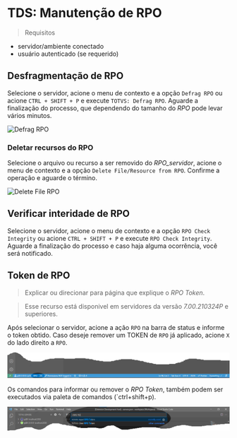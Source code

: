# TDS: Manutenção de RPO

> Requisitos

- servidor/ambiente conectado
- usuário autenticado (se requerido)

## Desfragmentação de RPO

Selecione o servidor, acione o menu de contexto e a opção `Defrag RPO` ou acione `CTRL + SHIFT + P` e execute `TOTVS: Defrag RPO`.
Aguarde a finalização do processo, que dependendo do tamanho do _RPO_ pode levar vários minutos.

![Defrag RPO](./gifs/DefragRPO.gif)

### Deletar recursos do RPO

Selecione o arquivo ou recurso a ser removido do _RPO_servidor_, acione o menu de contexto e a opção `Delete File/Resource from RPO`. Confirme a operação e aguarde o término.

![Delete File RPO](./gifs/DeleteFromRPO.gif)

## Verificar interidade de RPO

Selecione o servidor, acione o menu de contexto e a opção `RPO Check Integrity` ou acione `CTRL + SHIFT + P` e execute `RPO Check Integrity`. Aguarde a finalização do processo e caso haja alguma ocorrência, você será notificado.

## Token de RPO

> Explicar ou direcionar para página que explique o _RPO Token_.

> Esse recurso está disponivel em servidores da versão _7.00.210324P_ e superiores.

Após selecionar o servidor, acione a ação `RPO` na barra de status e informe o token obtido.
Caso deseje remover um TOKEN de `RPO` já aplicado, acione `X` do lado direito a `RPO`.

![TOKEN Rpo](../imagens/status-rpo.png)

Os comandos para informar ou remover o _RPO Token_, também podem ser executados via paleta de comandos (`ctrl+shift+p).

![TOKEN Rpo](../imagens/pallete-rpo.png)
